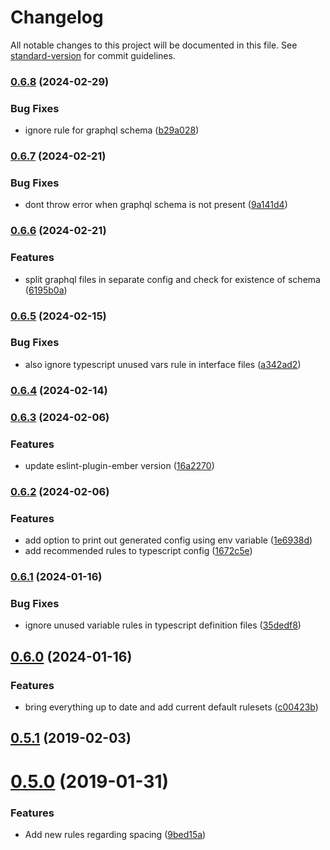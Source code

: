 # Changelog

All notable changes to this project will be documented in this file. See [standard-version](https://github.com/conventional-changelog/standard-version) for commit guidelines.

### [0.6.8](https://github.com/Bagaar/eslint-config/compare/v0.6.7...v0.6.8) (2024-02-29)


### Bug Fixes

* ignore rule for graphql schema ([b29a028](https://github.com/Bagaar/eslint-config/commit/b29a0281ac8e7714ce459efe26f0c70b8e4c6243))

### [0.6.7](https://github.com/Bagaar/eslint-config/compare/v0.6.6...v0.6.7) (2024-02-21)


### Bug Fixes

* dont throw error when graphql schema is not present ([9a141d4](https://github.com/Bagaar/eslint-config/commit/9a141d448324f20703980f4e36abf48ffdaeb34c))

### [0.6.6](https://github.com/Bagaar/eslint-config/compare/v0.6.5...v0.6.6) (2024-02-21)


### Features

* split graphql files in separate config and check for existence of schema ([6195b0a](https://github.com/Bagaar/eslint-config/commit/6195b0a905016ba6f1b913f509437abe9af46524))

### [0.6.5](https://github.com/Bagaar/eslint-config/compare/v0.6.4...v0.6.5) (2024-02-15)


### Bug Fixes

* also ignore typescript unused vars rule in interface files ([a342ad2](https://github.com/Bagaar/eslint-config/commit/a342ad200e612b9c5895f37cbf59b70f037adf5e))

### [0.6.4](https://github.com/Bagaar/eslint-config/compare/v0.6.3...v0.6.4) (2024-02-14)

### [0.6.3](https://github.com/Bagaar/eslint-config/compare/v0.6.2...v0.6.3) (2024-02-06)


### Features

* update eslint-plugin-ember version ([16a2270](https://github.com/Bagaar/eslint-config/commit/16a2270ad13e6be21f79f3e80d49bccfe8d0cb08))

### [0.6.2](https://github.com/Bagaar/eslint-config/compare/v0.6.1...v0.6.2) (2024-02-06)


### Features

* add option to print out generated config using env variable ([1e6938d](https://github.com/Bagaar/eslint-config/commit/1e6938d6d1974d7580efd5332ffebb4c21cf3cce))
* add recommended rules to typescript config ([1672c5e](https://github.com/Bagaar/eslint-config/commit/1672c5ef6edac41bdd6fafa7b83a9b20dd9dee05))

### [0.6.1](https://github.com/Bagaar/eslint-config/compare/v0.6.0...v0.6.1) (2024-01-16)


### Bug Fixes

* ignore unused variable rules in typescript definition files ([35dedf8](https://github.com/Bagaar/eslint-config/commit/35dedf8da121e840d0b5cb88815495476bb42a6e))

## [0.6.0](https://github.com/Bagaar/eslint-config/compare/v0.5.1...v0.6.0) (2024-01-16)


### Features

* bring everything up to date and add current default rulesets ([c00423b](https://github.com/Bagaar/eslint-config/commit/c00423b0e02fddda0350e6b9d9f26241aa0f19e0))

<a name="0.5.1"></a>
## [0.5.1](https://github.com/Bagaar/eslint-config/compare/v0.5.0...v0.5.1) (2019-02-03)



<a name="0.5.0"></a>
# [0.5.0](https://github.com/Bagaar/eslint-config/compare/v0.4.0...v0.5.0) (2019-01-31)


### Features

* Add new rules regarding spacing ([9bed15a](https://github.com/Bagaar/eslint-config/commit/9bed15a))

